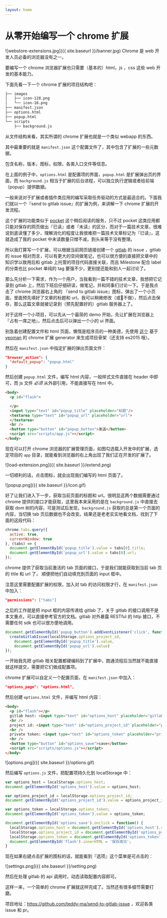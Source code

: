 ```yaml
---
layout: home
---
```


# 从零开始编写一个 chrome 扩展

![webstore-extensions.jpg]({{ site.baseurl }}/banner.jpg)
Chrome 是 web 开发人员必备的浏览器没有之一。

要编写一个 chrome 浏览器扩展也只需要（基本的）html，js ，css 这些 web 开发的基本能力。

下面先看一下一个 chrome 扩展的项目结构吧：

```bash
├── images
│   ├── icon-128.png
│   └── icon-16.png
├── manifest.json
├── options.html
├── popup.html
└── scripts
    ├── background.js
```

从文件结构来看，其实所谓的 chrome 扩展也就是一个类似 webapp 的东西。

其中最重要的就是 `manifest.json` 这个配置文件了，其中包含了扩展的一些元数据，

包含名称，版本，图标，权限，各类入口文件等信息。

在上面的例子中，`options.html` 是配置项的界面，`popup.html` 是扩展弹出页的界面，而 `background.js` 相当于扩展的后台进程，可以独立执行逻辑或者给前端（popup）提供数据。

一般来说对于扩展或者插件类应用的编写采取任务驱动的方式是最适合的。下面我们就以一个『send to gitlab issue』的扩展为例，来讲解一下 chrome 扩展的开发流程。

这个扩展的功能类似于 [pocket](getpocket.com) 这个稍后阅读的服务，只不过 pocket 这类应用都只能对保存的网页做出『已读』或者『未读』的区分，而对于一篇技术文章，很难说到底读懂了多少，理解消化的程度让我很难把一篇技术文章标记为『已读』，这就造成了我的 pocket 中未读数量只增不减，到头来等于没有整理。

所以我打算写一个扩展，可以根据当前网页链接创建一个 [gitlab](https://gitlab.com/) 的 issue ，gitlab 的 issue 相对而言，可以有更大的空间做笔记，也可以很方便的直接把文章中的知识学以致用后和 gitlab 上托管的项目代码直接关联，而且 Milestone 配合 label 的分类也比 pocket 单纯的 tag 要强不少，更别提还能和别人一起讨论了。

那么先分析一下需求，作为一个用户，当我看到一篇不错的技术文章，我想把它记录到 gitlab 上，然后下班后仔细研读，做笔记，并和同事们讨论一下。于是我点击了 chrome 浏览器右上角的 『send to gitlab issue』图标，弹出了一个小页面，里面预先填好了文章的标题和 url，我可以稍微修改（或不做），然后点击保存，那么这篇文章就被记录到（预先配置好的）gitlab 服务器上了。

对于这样一个小项目，可以先从一个最简的 demo 开始，先让扩展在浏览器上『占有一席之地』，然后点击后可以弹出一个小的 ui 界面。

别急着创建配置文件和 html 页面，懒惰是程序员的一种美德，先使用 [这个](https://github.com/yeoman/generator-chrome-extension) 基于 [yeoman](http://yeoman.io/) 的 chrome 扩展 generator 来生成项目骨架（还支持 es2015 哦）。

然后在 `manifest.json` 中指定扩展的弹出页面文件：

```json
"browser_action": {
  "default_popup": "popup.html"
}
```

然后创建 `popup.html` 文件，编写 html 内容，一般样式文件直接在 header 中即可，而 js 文件 *必须* 从外部引用，不能直接写在 html 中。

```html
<body>
  <p id="flash">

  </p>
  <input type="text" id="popup_title" placeholder="标题"/>
  <textarea type="text" id="popup_url" placeholder="url">
  </textarea>
  <br />
  <button type="button" id="popup_button">发送</button>
  <script src="scripts/app.js"></script>
</body>
```

现在可以打开 chrome 浏览器的扩展管理页面，如图勾选载入开发中的扩展，选定项目的 `app` 目录，就能看到浏览器的右上角出现了我们正在开发的扩展了。

![load-extension.png]({{ site.baseurl }}/extend.png)

一切顺利的话，点击图标，就会出现我们编写的 html 页面了。

![popup.png]({{ site.baseurl }}/icon.gif)

好了让我们进入下一步，获取当前页面的标题和 url。很明显这两个数据需要通过 chrome 提供的接口才能获取，这里我本来采用的是在 `background.js` 中直接去获取 dom 树的内容，可是测试后发现，`background.js` 获取的总是第一个页面的内容，当切换 tab 页后数据也不会改变。结果还是老老实实地看文档，找到了下面的这段代码：

```javascript
chrome.tabs.query({
  active: true,
  currentWindow: true
}, (tabs) => {
  document.getElementById('popup_title').value = tabs[0].title;
  document.getElementById('popup_url').value = tabs[0].url;
});
```

chrome 提供了获取当前激活的 tab 页面的接口，于是我们就能获取到当前 tab 页的 title 和 url 了， 顺便把他们自动填充到页面的 input 框中。

注意这里需要配置扩展的权限，加入对 tab 的访问权限才行，在 `manifest.json` 中加入：

```json
"permissions": ["tabs"]
```

之后的工作就是把 input 框的内容传递给 gitlab 了，关于 gitlab 的接口调用不是本文重点，可以直接参考官方的文档。gitlab 对外暴露 RESTful 的 http 接口，不需要任何 sdk 也可以很方便地调用。

```javascript
document.getElementById('popup_button').addEventListener('click', function() {
  createGitlabIssue(localStorage.options_project_id,
    document.getElementById('popup_title').value,
    document.getElementById('popup_url').value)
});
```

一开始我先把 gitlab 相关配置都硬编码到了扩展中，跑通流程后当然就不能直接就这样提交，需要把它们做成配置项。

chrome 扩展可以自定义一个配置页面，在 `manifest.json` 中加入：

```json
"options_page": "options.html",
```

然后创建 `options.html` 文件，并编写 html 内容：

```html
<body>
  <p id="flash"></p>
  gitlab host: <input type="text" id="options_host" placeholder="gitlab host" />
  <br />
  project id: <input type="text" id="options_project_id" placeholder="project id" />
  <br />
  private token: <input type="text" id="options_token" placeholder="private token" />
  <br />
  <button type="button" id="options_save">save</button>
  <script src="scripts/options.js"></script>
</body>
```

![options.png]({{ site.baseurl }}/options.gif)

然后编写 `options.js` 文件，把配置项持久化到 localStorage 中：

```javascript
var options_host = localStorage.options_host;
document.getElementById('options_host').value = options_host;

var options_project_id = localStorage.options_project_id;
document.getElementById('options_project_id').value = options_project_id;

var options_token = localStorage.options_token;
document.getElementById('options_token').value = options_token;

document.getElementById('options_save').onclick = function() {
  localStorage.options_host = document.getElementById('options_host').value;
  localStorage.options_project_id = document.getElementById('options_project_id').value;
  localStorage.options_token = document.getElementById('options_token').value;
  document.getElementById('flash').innerHTML = '保存成功';
}
```

现在如果右键点击扩展的图标的话，就能看到『选项』这个菜单是可点击的：

![settings.png]({{ site.baseurl }}/setting.png)

然后在处理 gitlab 的 api 调用时，动态读取配置内容即可。

这样一来，一个简单的 chrome 扩展就这样完成了。当然还有很多细节需要打磨。

项目地址：<https://github.com/teddy-ma/send-to-gitlab-issue> ，欢迎各类 issue 和 pr。
